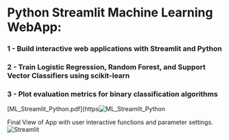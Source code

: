 # Python Streamlit Machine Learning WebApp:
### 1 - Build interactive web applications with Streamlit and Python
### 2 - Train Logistic Regression, Random Forest, and Support Vector Classifiers using scikit-learn
### 3 - Plot evaluation metrics for binary classification algorithms
[ML_Streamlit_Python.pdf](https![ML_Streamlit_Python](https://user-images.githubusercontent.com/106122834/178176801-651c42aa-765b-4db0-a201-7637dd58a145.jpeg)



Final View of App with user interactive functions and parameter settings.
![Streamlit](https://user-images.githubusercontent.com/106122834/178174842-a371c798-7913-44a4-821e-ff403e4a2f38.jpeg)
